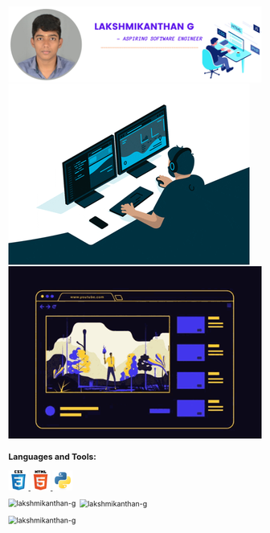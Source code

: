 <a href="https://www.linkedin.com/in/lakshmikanthan-g-90bba4213"> <img src="laks1.png" > </a>
<img src="giphy.gif" >
<img src="full-stack-developer.gif">
<h3 align="left">Languages and Tools:</h3>
<p align="left"> <a href="https://www.w3schools.com/css/" target="_blank" rel="noreferrer"> <img src="https://raw.githubusercontent.com/devicons/devicon/master/icons/css3/css3-original-wordmark.svg" alt="css3" width="40" height="40"/> </a> <a href="https://www.w3.org/html/" target="_blank" rel="noreferrer"> <img src="https://raw.githubusercontent.com/devicons/devicon/master/icons/html5/html5-original-wordmark.svg" alt="html5" width="40" height="40"/> </a> <a href="https://www.python.org" target="_blank" rel="noreferrer"> <img src="https://raw.githubusercontent.com/devicons/devicon/master/icons/python/python-original.svg" alt="python" width="40" height="40"/> </a> </p>

<p><img align="left" src="https://github-readme-stats.vercel.app/api/top-langs?username=lakshmikanthan-g&show_icons=true&locale=en&layout=compact" alt="lakshmikanthan-g" /></p>

<p>&nbsp; <img align="center" src="https://github-readme-stats.vercel.app/api?username=lakshmikanthan-g&show_icons=true&locale=en" alt="lakshmikanthan-g" /></p>

<p><img align="center" src="https://github-readme-streak-stats.herokuapp.com/?user=lakshmikanthan-g&" alt="lakshmikanthan-g" /></p>
